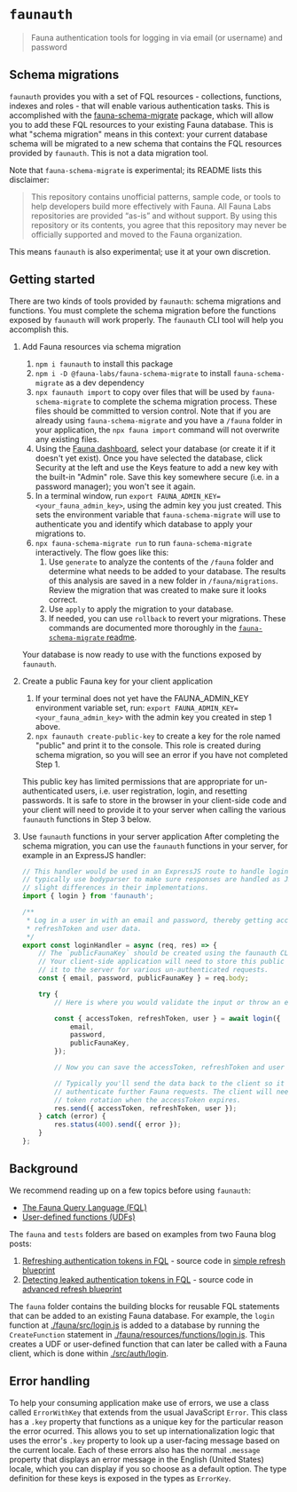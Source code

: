 # `faunauth`

> Fauna authentication tools for logging in via email (or username) and password

## Schema migrations

`faunauth` provides you with a set of FQL resources - collections, functions, indexes and roles - that will enable various authentication tasks. This is accomplished with the [fauna-schema-migrate](https://github.com/fauna-labs/fauna-schema-migrate) package, which will allow you to add these FQL resources to your existing Fauna database. This is what "schema migration" means in this context: your current database schema will be migrated to a new schema that contains the FQL resources provided by `faunauth`. This is not a data migration tool.

Note that `fauna-schema-migrate` is experimental; its README lists this disclaimer:

> This repository contains unofficial patterns, sample code, or tools to help developers build more effectively with Fauna. All Fauna Labs repositories are provided “as-is” and without support. By using this repository or its contents, you agree that this repository may never be officially supported and moved to the Fauna organization.

This means `faunauth` is also experimental; use it at your own discretion.

## Getting started

There are two kinds of tools provided by `faunauth`: schema migrations and functions. You must complete the schema migration before the functions exposed by `faunauth` will work properly. The `faunauth` CLI tool will help you accomplish this.

1. Add Fauna resources via schema migration

    1. `npm i faunauth` to install this package
    2. `npm i -D @fauna-labs/fauna-schema-migrate` to install `fauna-schema-migrate` as a dev dependency
    3. `npx faunauth import` to copy over files that will be used by `fauna-schema-migrate` to complete the schema migration process. These files should be committed to version control. Note that if you are already using `fauna-schema-migrate` and you have a `/fauna` folder in your application, the `npx fauna import` command will not overwrite any existing files.
    4. Using the [Fauna dashboard](https://dashboard.fauna.com/accounts/login), select your database (or create it if it doesn't yet exist). Once you have selected the database, click Security at the left and use the Keys feature to add a new key with the built-in "Admin" role. Save this key somewhere secure (i.e. in a password manager); you won't see it again.
    5. In a terminal window, run `export FAUNA_ADMIN_KEY=<your_fauna_admin_key>`, using the admin key you just created. This sets the environment variable that `fauna-schema-migrate` will use to authenticate you and identify which database to apply your migrations to.
    6. `npx fauna-schema-migrate run` to run `fauna-schema-migrate` interactively. The flow goes like this:
        1. Use `generate` to analyze the contents of the `/fauna` folder and determine what needs to be added to your database. The results of this analysis are saved in a new folder in `/fauna/migrations`. Review the migration that was created to make sure it looks correct.
        2. Use `apply` to apply the migration to your database.
        3. If needed, you can use `rollback` to revert your migrations.
           These commands are documented more thoroughly in the [`fauna-schema-migrate` readme](https://github.com/fauna-labs/fauna-schema-migrate#available-commands).

    Your database is now ready to use with the functions exposed by `faunauth`.

2. Create a public Fauna key for your client application

    1. If your terminal does not yet have the FAUNA_ADMIN_KEY environment variable set, run: `export FAUNA_ADMIN_KEY=<your_fauna_admin_key>` with the admin key you created in step 1 above.
    2. `npx faunauth create-public-key` to create a key for the role named "public" and print it to the console. This role is created during schema migration, so you will see an error if you have not completed Step 1.

    This public key has limited permissions that are appropriate for un-authenticated users, i.e. user registration, login, and resetting passwords. It is safe to store in the browser in your client-side code and your client will need to provide it to your server when calling the various `faunauth` functions in Step 3 below.

3. Use `faunauth` functions in your server application
   After completing the schema migration, you can use the `faunauth` functions in your server, for example in an ExpressJS handler:

    ```TypeScript
    // This handler would be used in an ExpressJS route to handle login requests. You would
    // typically use bodyparser to make sure responses are handled as JSON. Other frameworks will have
    // slight differences in their implementations.
    import { login } from 'faunauth';

    /**
     * Log in a user in with an email and password, thereby getting access to an accessToken,
     * refreshToken and user data.
     */
    export const loginHandler = async (req, res) => {
        // The `publicFaunaKey` should be created using the faunauth CLI as described above.
        // Your client-side application will need to store this public key in the browser and send
        // it to the server for various un-authenticated requests.
        const { email, password, publicFaunaKey } = req.body;

        try {
            // Here is where you would validate the input or throw an error if it is invalid

            const { accessToken, refreshToken, user } = await login({
                email,
                password,
                publicFaunaKey,
            });

            // Now you can save the accessToken, refreshToken and user in a session cookie.

            // Typically you'll send the data back to the client so it can use the accessToken to
            // authenticate further Fauna requests. The client will need to use the refreshToken to do a
            // token rotation when the accessToken expires.
            res.send({ accessToken, refreshToken, user });
        } catch (error) {
            res.status(400).send({ error });
        }
    };

    ```

## Background

We recommend reading up on a few topics before using `faunauth`:

-   [The Fauna Query Language (FQL)](https://docs.fauna.com/fauna/current/api/fql/)
-   [User-defined functions (UDFs)](https://docs.fauna.com/fauna/current/learn/understanding/user_defined_functions)

The `fauna` and `tests` folders are based on examples from two Fauna blog posts:

1. [Refreshing authentication tokens in FQL](https://fauna.com/blog/refreshing-authentication-tokens-in-fql) - source code in [simple refresh blueprint](https://github.com/fauna-labs/fauna-blueprints/tree/main/official/auth/refresh-tokens-simple)
2. [Detecting leaked authentication tokens in FQL](https://fauna.com/blog/detecting-leaked-authentication-tokens-in-fql) - source code in [advanced refresh blueprint](https://github.com/fauna-labs/fauna-blueprints/tree/main/official/auth/refresh-tokens-advanced)

The `fauna` folder contains the building blocks for reusable FQL statements that can be added to an existing Fauna database. For example, the `login` function at [./fauna/src/login.js](./fauna/src/login.js) is added to a database by running the `CreateFunction` statement in [./fauna/resources/functions/login.js](./fauna/resources/functions/login.js). This creates a UDF or user-defined function that can later be called with a Fauna client, which is done within [./src/auth/login](./src/auth/login.ts).

## Error handling

To help your consuming application make use of errors, we use a class called `ErrorWithKey` that extends from the usual JavaScript `Error`. This class has a `.key` property that functions as a unique key for the particular reason the error ocurred. This allows you to set up internationalization logic that uses the error's `.key` property to look up a user-facing message based on the current locale. Each of these errors also has the normal `.message` property that displays an error message in the English (United States) locale, which you can display if you so choose as a default option. The type definition for these keys is exposed in the types as `ErrorKey`.
